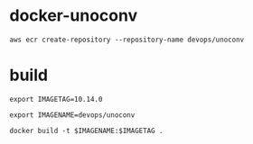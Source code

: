 # docker-unoconv

`aws ecr create-repository --repository-name devops/unoconv`

# build
```
export IMAGETAG=10.14.0

export IMAGENAME=devops/unoconv

docker build -t $IMAGENAME:$IMAGETAG .


